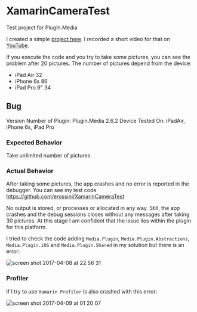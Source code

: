 # XamarinCameraTest
Test project for PlugIn.Media

I created a simple [project here](https://github.com/erossini/XamarinCameraTest). I recorded a short video for that on [YouTube](https://youtu.be/l1bo6dh5t7s).

If you execute the code and you try to take some pictures, you can see the problem after 20 pictures. The number of pictures depend from the device:

- iPad Air 32
- iPhone 6s 86
- iPad Pro 9" 34

## Bug 

Version Number of Plugin: Plugin.Media 2.6.2
Device Tested On: iPadAir, iPhone 6s, iPad Pro

### Expected Behavior
Take unlimited number of pictures

### Actual Behavior
After taking some pictures, the app crashes and no error is reported in the debugger. You can see my test code https://github.com/erossini/XamarinCameraTest

No output is stored, or processes or allocated in any way. Still, the app crashes and the debug sessions closes without any messages after taking 30 pictures. At this stage I am confident that the issue lies within the plugin for this platform.

I tried to check the code adding `Media.Plugin`, `Media.Plugin.Abstractions`, `Media.Plugin.iOS` and `Media.Plugin.Shared` in my solution but there is an error:

![screen shot 2017-04-08 at 22 56 31](https://cloud.githubusercontent.com/assets/9497415/24832763/dba682ba-1cae-11e7-98a0-31774d958eb7.png)

### Profiler
If I try to use `Xamarin Profiler` is also crashed with this error:

![screen shot 2017-04-09 at 01 20 07](https://cloud.githubusercontent.com/assets/9497415/24833511/e199c4f2-1cc2-11e7-97e3-96a3f1dcb53c.png)
